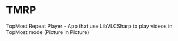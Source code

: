 # TMRP
TopMost Repeat Player - App that use LibVLCSharp to play videos in TopMost mode (Picture in Picture)
